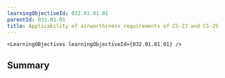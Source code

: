 ```yaml
---
learningObjectiveId: 032.01.01.01
parentId: 032.01.01
title: Applicability of airworthiness requirements of CS-23 and CS-25
---
```


```tsx eval
<LearningOBjectives learningObjectiveId={032.01.01.01} />
```

## Summary
